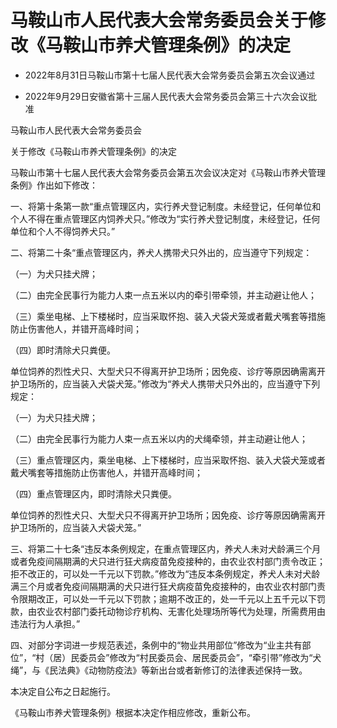 # 马鞍山市人民代表大会常务委员会关于修改《马鞍山市养犬管理条例》的决定

- 2022年8月31日马鞍山市第十七届人民代表大会常务委员会第五次会议通过

- 2022年9月29日安徽省第十三届人民代表大会常务委员会第三十六次会议批准

<!-- INFO END -->

马鞍山市人民代表大会常务委员会

关于修改《马鞍山市养犬管理条例》的决定

马鞍山市第十七届人民代表大会常务委员会第五次会议决定对《马鞍山市养犬管理条例》作出如下修改：

一、将第十条第一款“重点管理区内，实行养犬登记制度。未经登记，任何单位和个人不得在重点管理区内饲养犬只。”修改为“实行养犬登记制度，未经登记，任何单位和个人不得饲养犬只。”

二、将第二十条“重点管理区内，养犬人携带犬只外出的，应当遵守下列规定：

（一）为犬只挂犬牌；

（二）由完全民事行为能力人束一点五米以内的牵引带牵领，并主动避让他人；

（三）乘坐电梯、上下楼梯时，应当采取怀抱、装入犬袋犬笼或者戴犬嘴套等措施防止伤害他人，并错开高峰时间；

（四）即时清除犬只粪便。

单位饲养的烈性犬只、大型犬只不得离开护卫场所；因免疫、诊疗等原因确需离开护卫场所的，应当装入犬袋犬笼。”修改为“养犬人携带犬只外出的，应当遵守下列规定：

（一）为犬只挂犬牌；

（二）由完全民事行为能力人束一点五米以内的犬绳牵领，并主动避让他人；

（三）重点管理区内，乘坐电梯、上下楼梯时，应当采取怀抱、装入犬袋犬笼或者戴犬嘴套等措施防止伤害他人，并错开高峰时间；

（四）重点管理区内，即时清除犬只粪便。

单位饲养的烈性犬只、大型犬只不得离开护卫场所；因免疫、诊疗等原因确需离开护卫场所的，应当装入犬袋犬笼。”

三、将第二十七条“违反本条例规定，在重点管理区内，养犬人未对犬龄满三个月或者免疫间隔期满的犬只进行狂犬病疫苗免疫接种的，由农业农村部门责令改正；拒不改正的，可以处一千元以下罚款。”修改为“违反本条例规定，养犬人未对犬龄满三个月或者免疫间隔期满的犬只进行狂犬病疫苗免疫接种的，由农业农村部门责令限期改正，可以处一千元以下罚款；逾期不改正的，处一千元以上五千元以下罚款，由农业农村部门委托动物诊疗机构、无害化处理场所等代为处理，所需费用由违法行为人承担。”

四、对部分字词进一步规范表述，条例中的“物业共用部位”修改为“业主共有部位”，“村（居）民委员会”修改为“村民委员会、居民委员会”，“牵引带”修改为“犬绳”，与《民法典》《动物防疫法》等新出台或者新修订的法律表述保持一致。

本决定自公布之日起施行。

《马鞍山市养犬管理条例》根据本决定作相应修改，重新公布。
